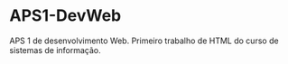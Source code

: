 # APS1-DevWeb
 APS 1 de desenvolvimento Web.
 Primeiro trabalho de HTML do curso de sistemas de informação.
